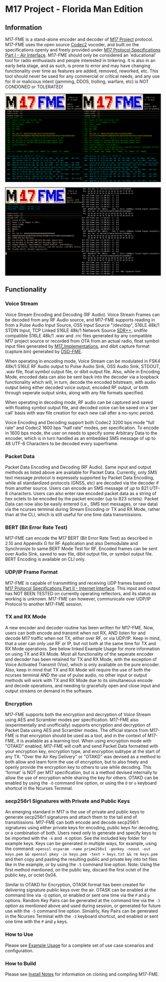 
# M17 Project - Florida Man Edition

## Information

M17-FME is a stand-alone encoder and decoder of [M17 Project](https://m17project.org/ "M17") protocol.
M17-FME uses the open source [Codec2](https://github.com/drowe67/codec2 "Codec2") vocoder, and built on the specifications openly and freely provided under [M17 Protocol Specifications Part I - Air Interface](https://spec.m17project.org/ "M17 Protocol Specifications Part I - Air Interface"). M17-FME should only be considered an 'educational' tool for radio enthusiasts and people interested in tinkering. It is also in an early beta stage, and as such, is prone to error and may have changing functionality over time as features are added, removed, reworked, etc. This tool should never be used for any commercial or critical needs, and any use for ill or malicious intent (jamming, DDOS, trolling, warfare, etc) is NOT CONDONED or TOLERATED!

![M17-FME](https://github.com/lwvmobile/m17-fme/blob/main/docs/m17-fme1.png)

![M17-FME](https://github.com/lwvmobile/m17-fme/blob/main/docs/m17-fme2.png)

## Functionality

### Voice Stream

Voice Stream Encoding and Decoding (RF Audio). Voice Stream Frames can be decoded from any RF Audio source, and M17-FME supports reading in from a Pulse Audio Input Source, OSS Input Source "/dev/dsp", S16LE 48k/1 STDIN Input, TCP Linked S16LE 48k/1 Network Source [SDR++](https://github.com/AlexandreRouma/SDRPlusPlus "SDR++"), sndfile compatible S16LE 48k/1 .wav and .rrc files generated by any compatible M17 project source or recorded from OTA from an actual radio, float symbol input files generated by [M17_Implementations](https://github.com/M17-Project/M17_Implementations "M17_Implementations"), and dibit capture format (capture.bin) generated by [DSD-FME](https://github.com/lwvmobile/dsd-fme "DSD-FME").

When operating in encoding mode, Voice Stream can be modulated in FSK4 48k/1 S16LE RF Audio output to Pulse Audio Sink, OSS Audio Sink, STDOUT, .wav file, float symbol output file, or dibit output file. Also, while in Encoding Mode, encoded data can also be sent back into the decoder via a loopback functionality which will, in turn, decode the encoded bitstream, with audio output being either decoded voice output, encoded RF output, or both through seperate output sinks, along with any file formats specified.

When operating in decoding mode, RF audio can be captured and saved with floating symbol output file, and decoded voice can be saved on a 'per call' basis with wav file creation for each new call after a no-sync period.

Voice Encoding and Decoding support both Codec2 3200 bps mode "full rate" and Codec2 1600 bps "half rate" modes, per specification. To encode in 1600 bps mode, the user on needs to specify some Arbitrary Data to the encoder, which is in turn handled as an embedded SMS message of up to 48 UTF-8 Characters to be decoded every superframe.

### Packet Data

Packet Data Encoding and Decoding (RF Audio). Same input and output methods as listed above are available for Packet Data. Currently, only SMS text message protocol is expressely supported by Packet Data Encoding, while all standardized protocols (GNSS, etc) are decoded via the decoder if from another source. Users can encode an SMS message of up to 821 UTF-8 characters. Users can also enter raw encoded packet data as a string of hex octets to be encoded by the packet encoder (up to 823 octets). Packet Data can now also be easily entered (i.e., SMS text messages, or raw data) via the ncurses terminal during Stream Encoding or TX and RX Mode, rather than at the CLI, which is still useful for one time data transmissions.

### BERT (Bit Error Rate Test)

M17-FME can encode the M17 BERT (Bit Error Rate Test) as described in 2.10 and Appendix G for RF Application and also Demodulate and Synchronize to same BERT Mode Test for RF. Encoded frames can be sent over Audio Sink, saved to wav file, dibit output file, or symbol output file. BERT Encoding is available on CLI only.

### UDP/IP Frame Format

M17-FME is capable of transmitting and receiving UDP frames based on [M17 Protocol Specifications Part II - Internet Interface](https://github.com/M17-Project/M17_inet "M17 Protocol Specifications Part II - Internet Interface"). This input and output has NOT BEEN TESTED on currently operating reflectors, and its status as working is unknown. M17-FME can however, communicate over UDP/IP Protocol to another M17-FME session.

### TX and RX Mode

A new encoder and decoder routine has been written for M17-FME. Now, users can both encode and transmit when not RX, AND listen for and decode M17 traffic when not TX, either over RF, or via UDP/IP. Keep in mind, that a user can only use RF or IP, but not both at the same time for TX and RX Mode operations. See below linked Example Usage for more information on using TX and RX Mode. Most all functionality of the seperate encoder and decoder has been retained for TX and RX Mode, with the exception of Voice Activated Transmit (Vox), which is only available on the pure encoder. Also, keep in mind that TX and RX Mode will require the use of both the ncurses terminal AND the use of pulse audio, no other input or output methods will work with TX and RX Mode due to its simultaneous encode and decode operations, and needing to gracefully open and close input and output streams on demand in the software.

### Encryption

M17-FME supports both the encryption and decryption of Voice Stream using AES and Scrambler modes per specification. M17-FME also (experimentally and unofficially) supports encryption and decryption of Packet Data using AES and Scrambler modes. The official stance from M17-FME is that encryption should be used as a tool, and in the context of M17-FME, it is available as a learning tool. When using encryption mode with "OTAKD" enabled, M17-FME will craft and send Packet Data formatted with your encryption key, encryption type, and encryption subtype at the start of any TX. "Over the Air Key Delivery" or "OTAKD" was devised as a method to both allow and learn form the use of encryption, but to also freely and openly provide the encryption key to others to use while decoding. This 'format' is NOT per M17 specification, but is a method devised internally to allow the use of encryption while sharing the key for others. OTAKD can be enabled by using the `-O` command line option, or using the `O` or `o` keyboard shortcut in the Ncurses Terminal.

### secp256r1 Signatures with Private and Public Keys

An emerging standard in M17 is the use of private and public keys to generate secp256r1 signatures and attach them to the tail end of transmissions. M17-FME can both encode and decode secp256r1 signatures using either private keys for encoding, public keys for decoding, or a combination of both. Users need only to generate and specify keys to be imported with the `-k` and `-K` option. See the included key folder for example keys. Keys can be generated in multiple ways, for example, using the command: `openssl ecparam -name prime256v1 -genkey -noout -out keys.pem && openssl pkey -in keys.pem -text > keys.txt && rm keys.pem` and then copy and pasting the resulting public and private key into txt files like in the example, or by using the `-5` command line option. Note: Using the first method mentioned, on the public key, discard the first octet of the public key, or octet 0x04.

Similar to OTAKD for Encryption, OTASK format has been created for delivering signature public keys over the air. OTASK can be enabled at the command line via `-Q` option, or enabled or sent one time via the `P` and `p` options. Random Key Pairs can be generated at the command line via the `-3` option as mentioned above and used during session, or generated for future use with the `-5` command line option. Simialrly, Key Pairs can be generated in the Ncurses Terminal with the `-3` keyboard shortcut, and enabled or sent one time with the `P` and `p` keys.

### How to Use

Please see [Example Usage](https://github.com/lwvmobile/m17-fme/blob/main/docs/Example_Usage.md "Example Usage") for a complete set of use case scenarios and configuration.

### How to Build

Please see [Install Notes](https://github.com/lwvmobile/m17-fme/blob/main/docs/Install_Notes.md "Install Notes") for information on cloning and compiling M17-FME.

